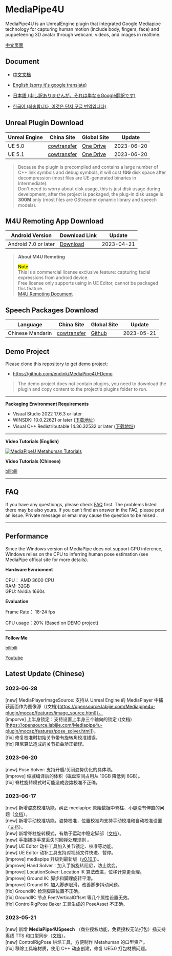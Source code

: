 # MediaPipe4U

MediaPipe4U is an UnrealEngine plugin that integrated Google Mediapipe technology for capturing human motion (include body, fingers, face) and puppeteering 3D avatar through webcam, videos, and images in realtime.

[中文页面](./README_CN.md)

## Document

- [中文文档](https://opensource.labijie.com/Mediapipe4u-plugin/)   

- [English (sorry it's google translate)](https://opensource-labijie-com.translate.goog/Mediapipe4u-plugin/?_x_tr_sch=http&_x_tr_sl=zh-CN&_x_tr_tl=en&_x_tr_hl=zh-CN&_x_tr_pto=wapp)

- [日本語 (申し訳ありませんが、それは単なるGoogle翻訳です)](https://opensource-labijie-com.translate.goog/Mediapipe4u-plugin/?_x_tr_sl=zh-CN&_x_tr_tl=ja&_x_tr_hl=zh-CN&_x_tr_pto=wapp)

- [한국어 (죄송합니다, 이것은 단지 구글 번역입니다)](https://opensource-labijie-com.translate.goog/Mediapipe4u-plugin/?_x_tr_sl=zh-CN&_x_tr_tl=ko&_x_tr_hl=zh-CN&_x_tr_pto=wapp)

## Unreal Plugin Download   

| Unreal Engine | China Site | Global Site | Update |
|---| --- | --- |----|
| UE 5.0 | [cowtransfer](https://cowtransfer.com/s/fcbdddc02ad64b) | [One Drive](https://1drv.ms/u/s!AkmROUeQfSBjznVcb7SQyoI7bh6G?e=tMm6MT) | 2023-06-20 |
| UE 5.1 | [cowtransfer](https://cowtransfer.com/s/31857947033545) | [One Drive](https://1drv.ms/u/s!AkmROUeQfSBjznaEnlkwR73HjT-r?e=dOTzAZ) | 2023-06-20 |
  

  
> Because the plugin is precompiled and contains a large number of C++ link symbols and debug symbols, it will cost **10G** disk space after decompression (most files are UE-generated binaries in Intermediate).   
> Don't need to worry about disk usage, this is just disk usage during development, after the project is packaged, the plug-in disk usage is **300M** only (most files are GStreamer dynamic library and speech models).


## M4U Remoting App Download

| Android Version | Download Link | Update |
|---| --- | --- |
| Android 7.0 or later | [Download](https://github.com/endink/Mediapipe4u-plugin/releases/download/M4URemoting_20230421/M4URemoting_20230421.apk) | 2023-04-21 |


> **About M4U Remoting**   
>    
> <mark>Note</mark>    
> This is a commercial license exclusive feature: capturing facial expressions from android device.   
> Free license only supports using in UE Editor, cannot be packaged this feature.   
> [M4U Remoting Document](https://opensource.labijie.com/Mediapipe4u-plugin/features/m4u_remoting.html)
  
## Speech Packages Download

| Language | China Site | Global Site | Update |
|---| --- | --- | --- |
| Chinese Mandarin | [cowtransfer](https://cowtransfer.com/s/986250aed0314f) | [Github](https://github.com/endink/Mediapipe4u-plugin/releases/download/speech_model_Mandarin_20230521/speech_model_Mandarin_20230521.7z) | 2023-05-21 |


## Demo Project    
Please clone this repository to get demo project:   
- https://github.com/endink/MediaPipe4U-Demo  

> The demo project does not contain plugins, you need to download the plugin and copy content to the project's plugins folder to run.

---   


**Packaging Environment Requirements**   
- Visual Studio 2022 17.6.3 or later   
- WINSDK: 10.0.22621 or later ([下载地址](https://developer.microsoft.com/zh-cn/windows/downloads/windows-sdk/))   
- Visual C++ Redistributable 14.36.32532 or later  ([下载地址](https://learn.microsoft.com/en-us/cpp/windows/latest-supported-vc-redist))   

---


**Video Tutorials (English)**

[![MediaPipeU Metahuman Tutorials](https://res.cloudinary.com/marcomontalbano/image/upload/v1680609544/video_to_markdown/images/youtube--XLmKnG6UMzo-c05b58ac6eb4c4700831b2b3070cd403.jpg)](https://www.youtube.com/watch?v=XLmKnG6UMzo "MediaPipeU Metahuman Tutorials")

**Video Tutorials (Chinese)**

[bilibili](https://www.bilibili.com/video/BV1124y157hz/)

---   

## FAQ

If you have any questiongs, please check [FAQ](./faq) first. The problems listed there may be also yours. If you can’t find an answer in the FAQ, please post an issue. Private message or emal may cause the question to be mised .

---
## Performance

Since the Windows version of MediaPipe does not support GPU inference, Windows relies on the CPU to inferring human pose estimation (see MediaPipe offical site for more details).

**Hardware Evnrioment**

CPU： AMD 3600 CPU   
RAM: 32GB   
GPU: Nvidia 1660s


**Evaluation** 

Frame Rate： 18-24 fps 

CPU usage：20% (Based on DEMO project)  

---


**Follow Me**

[bilibili](https://space.bilibili.com/481665211)   

[Youtube](https://www.youtube.com/channel/UCiOTp6S7N3GX46_nLQ17CrA)   

## Latest Update (Chinese)

### 2023-06-28   
[new] MediaPlayerImageSource: 支持从 Unreal Engine 的 MediaPlayer 中捕获画面作为图像源（(文档)[https://opensource.labijie.com/Mediapipe4u-plugin/mocap/features/image_source.html]）。     
[imporve] 上半身锁定：支持设置上半身三个轴向的锁定 ((文档)[https://opensource.labijie.com/Mediapipe4u-plugin/mocap/features/pose_solver.html])。      
[fix] 修复校准时初始关节带有旋转角校准错误。   
[fix] 阻尼算法造成的关节扭曲矫正错误。   


### 2023-06-20   
[new] Pose Solver: 支持开启/关闭姿势优化的具体项。   
[improve] 缩减编译后的体积（磁盘空间占用从 10GB 降低到 6GB）。    
[fix] 脊柱旋转模式时可能造成姿势校准不正确。        

### 2023-06-17   
[new] 新增姿态校准功能，纠正 mediapipe 原始数据中脊柱、小腿没有伸直的问题（[文档](https://opensource.labijie.com/Mediapipe4u-plugin/mocap/advance/calibration.html)）。     
[new] 新增手动校准功能，姿势校准，位置校准均支持手动校准和自动校准设置（[文档](https://opensource.labijie.com/Mediapipe4u-plugin/mocap/advance/calibration.html)）。    
[new] 新增脊柱旋转模式，有助于运动中稳定脚部（[文档](https://opensource.labijie.com/Mediapipe4u-plugin/mocap/features/pose_solver.html)）。    
[new] 手指捕捉手掌丢失时回弹处理规则 。   
[new] UE Editor 动补工具加入关节锁定、校准等功能。   
[new] UE Editor 动补工具支持对视频文件快进、暂停。   
[improve] mediapipe 升级到最新版（[v0.10.1](https://github.com/google/mediapipe/releases/tag/v0.10.1)）。     
[improve] Hand Solver：加入手腕旋转阻尼，防止跳变。     
[improve] LocationSolver: Location IK 算法改进，位移计算更合理。     
[improve] Ground IK: 脚步和脚踝旋转平滑。     
[improve] Ground IK: 加入脚步限滑，改善脚步抖动问题。    
[fix] GroundIK: 检测脚踝位置不正确。     
[fix] GroundIK: 节点 FeetVerticalOffset 等几个属性设置无效。      
[fix] ControlRigPose Baker 工具生成的 PoseAsset 不正确。      

### 2023-05-21
[new] 新增 **MediaPipe4USpeech** （商业授权功能，免费授权无法打包）插支持离线 TTS 和口型同步（[文档](https://opensource.labijie.com/Mediapipe4u-plugin/speech/)）。   
[new] ControlRigPose 烘焙工具，方便制作 Metahuman 的口型资产。   
[fix] 移除工具箱材质，使用 C++ 动态创建，修复 UE5.0 打包材质问题。   

